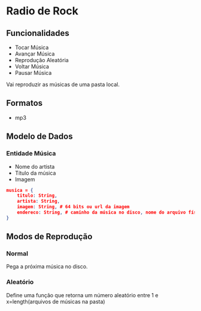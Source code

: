 # Radio de Rock

## Funcionalidades
* Tocar Música
* Avançar Música
* Reprodução Aleatória
* Voltar Música
* Pausar Música

Vai reproduzir as músicas de uma pasta local.

## Formatos
* mp3

## Modelo de Dados
### Entidade Música
* Nome do artista
* Título da música
* Imagem

```json
musica = {
    titulo: String,
    artista: String,
    imagem: String, # 64 bits ou url da imagem
    endereco: String, # caminho da música no disco, nome do arquivo físico
} 
```

## Modos de Reprodução
### Normal
Pega a próxima música no disco.

### Aleatório
Define uma função que retorna um número aleatório entre 1 e x=length(arquivos de músicas na pasta)
